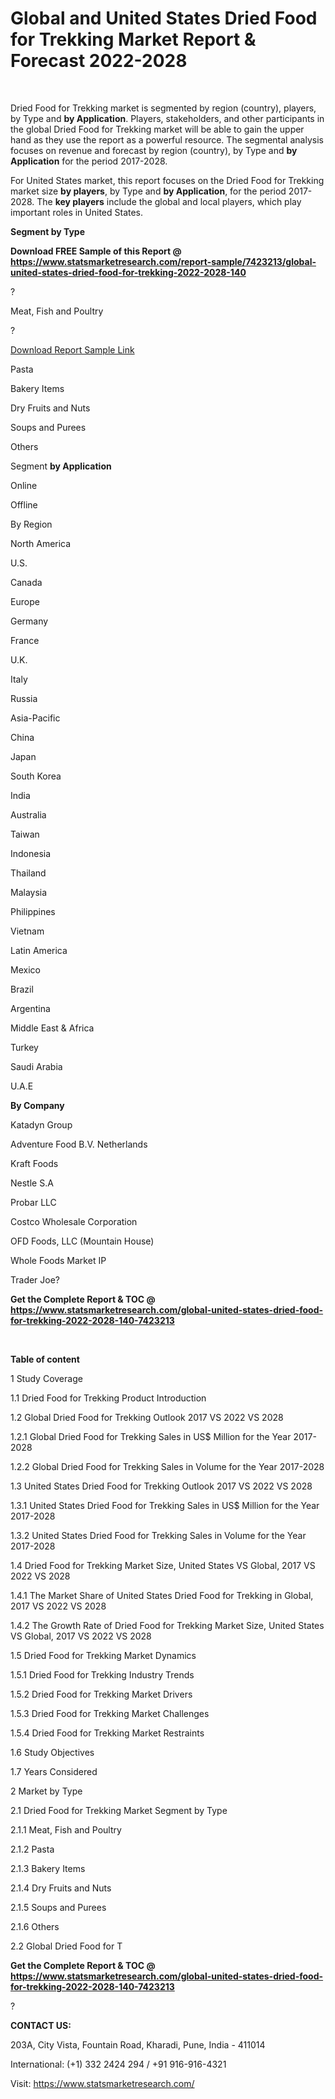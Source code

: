 <h1>Global and United States Dried Food for Trekking Market Report & Forecast 2022-2028</h1><br/><p>Dried Food for Trekking market is segmented by region (country), players, by Type and <strong>by Application</strong>. Players, stakeholders, and other participants in the global Dried Food for Trekking market will be able to gain the upper hand as they use the report as a powerful resource. The segmental analysis focuses on revenue and forecast by region (country), by Type and <strong>by Application</strong> for the period 2017-2028.</p>
 
 
 
 <p>For United States market, this report focuses on the Dried Food for Trekking market size <strong>by players</strong>, by Type and <strong>by Application</strong>, for the period 2017-2028. The <strong>key players</strong> include the global and local players, which play important roles in United States.</p>
 
 
 
 <p><strong>Segment by Type</strong></p>
 
 
 
 <div><b>Download FREE Sample of this Report @ <a href="https://www.statsmarketresearch.com/download-free-sample/7423213/global-united-states-dried-food-for-trekking-2022-2028-140">https://www.statsmarketresearch.com/report-sample/7423213/global-united-states-dried-food-for-trekking-2022-2028-140</a></b></div>
 
 
 
 <p>? </p>
 
 
 
 <p>Meat, Fish and Poultry</p>
 
 
 
 <p>? </p>
 
 
 
 <p><a href="https://www.statsmarketresearch.com/download-free-sample/7423213/global-united-states-dried-food-for-trekking-2022-2028-140">Download Report Sample Link</a></p>
 
 
 
 <p>Pasta</p>
 
 
 
 <p>Bakery Items</p>
 
 
 
 <p>Dry Fruits and Nuts</p>
 
 
 
 <p>Soups and Purees</p>
 
 
 
 <p>Others</p>
 
 
 
 <p>Segment <strong>by Application</strong></p>
 
 
 
 <p>Online</p>
 
 
 
 <p>Offline</p>
 
 
 
 <p>By Region</p>
 
 
 
 <p>North America</p>
 
 
 
 <p>U.S.</p>
 
 
 
 <p>Canada</p>
 
 
 
 <p>Europe</p>
 
 
 
 <p>Germany</p>
 
 
 
 <p>France</p>
 
 
 
 <p>U.K.</p>
 
 
 
 <p>Italy</p>
 
 
 
 <p>Russia</p>
 
 
 
 <p>Asia-Pacific</p>
 
 
 
 <p>China</p>
 
 
 
 <p>Japan</p>
 
 
 
 <p>South Korea</p>
 
 
 
 <p>India</p>
 
 
 
 <p>Australia</p>
 
 
 
 <p>Taiwan</p>
 
 
 
 <p>Indonesia</p>
 
 
 
 <p>Thailand</p>
 
 
 
 <p>Malaysia</p>
 
 
 
 <p>Philippines</p>
 
 
 
 <p>Vietnam</p>
 
 
 
 <p>Latin America</p>
 
 
 
 <p>Mexico</p>
 
 
 
 <p>Brazil</p>
 
 
 
 <p>Argentina</p>
 
 
 
 <p>Middle East & Africa</p>
 
 
 
 <p>Turkey</p>
 
 
 
 <p>Saudi Arabia</p>
 
 
 
 <p>U.A.E</p>
 
 
 
 <p><strong>By Company</strong></p>
 
 
 
 <p>Katadyn Group</p>
 
 
 
 <p>Adventure Food B.V. Netherlands</p>
 
 
 
 <p>Kraft Foods</p>
 
 
 
 <p>Nestle S.A</p>
 
 
 
 <p>Probar LLC</p>
 
 
 
 <p>Costco Wholesale Corporation</p>
 
 
 
 <p>OFD Foods, LLC (Mountain House)</p>
 
 
 
 <p>Whole Foods Market IP</p>
 
 
 
 <p>Trader Joe?</p>
 
 
 
 <div><b>Get the Complete Report & TOC @ <a href="https://www.statsmarketresearch.com/global-united-states-dried-food-for-trekking-2022-2028-140-7423213">https://www.statsmarketresearch.com/global-united-states-dried-food-for-trekking-2022-2028-140-7423213</a></b></div>
 
 
 
 <p><br />
 
 <b>Table of content</b></p>
 
 
 
 <p>1 Study Coverage<br />
 
 1.1 Dried Food for Trekking Product Introduction<br />
 
 1.2 Global Dried Food for Trekking Outlook 2017 VS 2022 VS 2028<br />
 
 1.2.1 Global Dried Food for Trekking Sales in US$ Million for the Year 2017-2028<br />
 
 1.2.2 Global Dried Food for Trekking Sales in Volume for the Year 2017-2028<br />
 
 1.3 United States Dried Food for Trekking Outlook 2017 VS 2022 VS 2028<br />
 
 1.3.1 United States Dried Food for Trekking Sales in US$ Million for the Year 2017-2028<br />
 
 1.3.2 United States Dried Food for Trekking Sales in Volume for the Year 2017-2028<br />
 
 1.4 Dried Food for Trekking Market Size, United States VS Global, 2017 VS 2022 VS 2028<br />
 
 1.4.1 The Market Share of United States Dried Food for Trekking in Global, 2017 VS 2022 VS 2028<br />
 
 1.4.2 The Growth Rate of Dried Food for Trekking Market Size, United States VS Global, 2017 VS 2022 VS 2028<br />
 
 1.5 Dried Food for Trekking Market Dynamics<br />
 
 1.5.1 Dried Food for Trekking Industry Trends<br />
 
 1.5.2 Dried Food for Trekking Market Drivers<br />
 
 1.5.3 Dried Food for Trekking Market Challenges<br />
 
 1.5.4 Dried Food for Trekking Market Restraints<br />
 
 1.6 Study Objectives<br />
 
 1.7 Years Considered<br />
 
 2 Market by Type<br />
 
 2.1 Dried Food for Trekking Market Segment by Type<br />
 
 2.1.1 Meat, Fish and Poultry<br />
 
 2.1.2 Pasta<br />
 
 2.1.3 Bakery Items<br />
 
 2.1.4 Dry Fruits and Nuts<br />
 
 2.1.5 Soups and Purees<br />
 
 2.1.6 Others<br />
 
 2.2 Global Dried Food for T</p>
 
 
 
 <div><b>Get the Complete Report & TOC @ <a href="https://www.statsmarketresearch.com/global-united-states-dried-food-for-trekking-2022-2028-140-7423213">https://www.statsmarketresearch.com/global-united-states-dried-food-for-trekking-2022-2028-140-7423213</a></b></div>
 
 
 
 <p>? </p>
 
 
 
 <p><b>CONTACT US:</b><br />
 
 203A, City Vista, Fountain Road, Kharadi, Pune, India - 411014<br />
 
 International: (+1) 332 2424 294 / +91 916-916-4321<br />
 
 Visit: <a href="https://www.statsmarketresearch.com/">https://www.statsmarketresearch.com/</a></p>